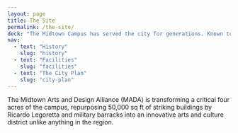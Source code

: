 ```yaml
---
layout: page
title: The Site
permalink: /the-site/
deck: "The Midtown Campus has served the city for generations. Known to most as the former College of Santa Fe and the succeeding Santa Fe University of Art and Design, the empty campus brims with potential that can be tapped again with inspired vision and leadership."
nav:
  - text: "History"
    slug: "history"
  - text: "Facilities"
    slug: "facilities"
  - text: "The City Plan"
    slug: "city-plan"
---
```


The Midtown Arts and Design Alliance (MADA) is transforming a critical four acres of the campus, repurposing 50,000 sq ft of striking buildings by Ricardo Legoretta and military barracks into an innovative arts and culture district unlike anything in the region.
